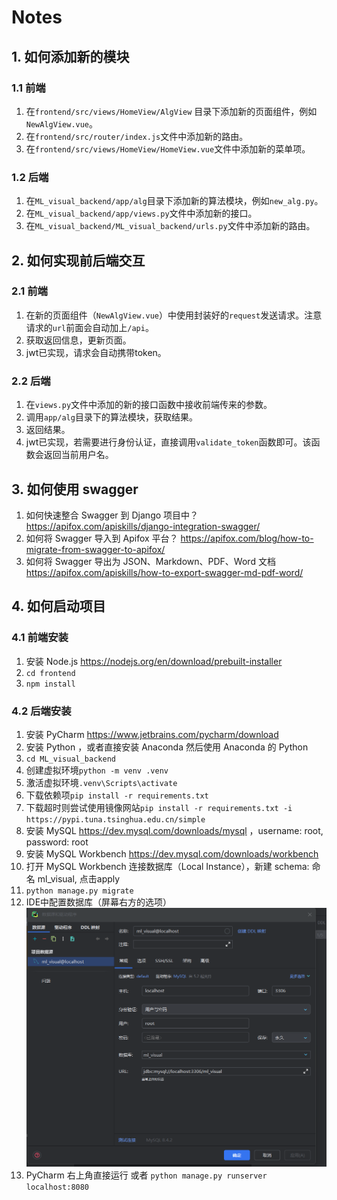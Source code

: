 # Notes

## 1. 如何添加新的模块

### 1.1 前端

1. 在`frontend/src/views/HomeView/AlgView` 目录下添加新的页面组件，例如`NewAlgView.vue`。
2. 在`frontend/src/router/index.js`文件中添加新的路由。
3. 在`frontend/src/views/HomeView/HomeView.vue`文件中添加新的菜单项。

### 1.2 后端

1. 在`ML_visual_backend/app/alg`目录下添加新的算法模块，例如`new_alg.py`。
2. 在`ML_visual_backend/app/views.py`文件中添加新的接口。
3. 在`ML_visual_backend/ML_visual_backend/urls.py`文件中添加新的路由。

## 2. 如何实现前后端交互

### 2.1 前端

1. 在新的页面组件（`NewAlgView.vue`）中使用封装好的`request`发送请求。注意请求的`url`前面会自动加上`/api`。
2. 获取返回信息，更新页面。
3. jwt已实现，请求会自动携带token。

### 2.2 后端

1. 在`views.py`文件中添加的新的接口函数中接收前端传来的参数。
2. 调用`app/alg`目录下的算法模块，获取结果。
3. 返回结果。
4. jwt已实现，若需要进行身份认证，直接调用`validate_token`函数即可。该函数会返回当前用户名。

## 3. 如何使用 swagger

1. 如何快速整合 Swagger 到 Django 项目中？ https://apifox.com/apiskills/django-integration-swagger/
2. 如何将 Swagger 导入到 Apifox 平台？ https://apifox.com/blog/how-to-migrate-from-swagger-to-apifox/
3. 如何将 Swagger 导出为 JSON、Markdown、PDF、Word 文档 https://apifox.com/apiskills/how-to-export-swagger-md-pdf-word/


## 4. 如何启动项目
### 4.1 前端安装
1. 安装 Node.js https://nodejs.org/en/download/prebuilt-installer
2. `cd frontend`
3. `npm install`

### 4.2 后端安装
1. 安装 PyCharm https://www.jetbrains.com/pycharm/download
2. 安装 Python ，或者直接安装 Anaconda 然后使用 Anaconda 的 Python
3. `cd ML_visual_backend`
4. 创建虚拟环境`python -m venv .venv`
5. 激活虚拟环境`.venv\Scripts\activate`
6. 下载依赖项`pip install -r requirements.txt`
7. 下载超时则尝试使用镜像网站`pip install -r requirements.txt -i https://pypi.tuna.tsinghua.edu.cn/simple`
8. 安装 MySQL https://dev.mysql.com/downloads/mysql ，username: root, password: root
9. 安装 MySQL Workbench https://dev.mysql.com/downloads/workbench
10. 打开 MySQL Workbench 连接数据库（Local Instance），新建 schema: 命名 ml_visual, 点击apply
11. `python manage.py migrate`
12. IDE中配置数据库（屏幕右方的选项） ![img.png](image/install_database.png)
13. PyCharm 右上角直接运行 或者 `python manage.py runserver localhost:8080`

